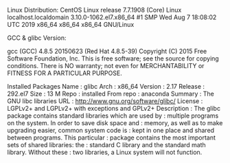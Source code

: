 
Linux Distribution:
CentOS Linux release 7.7.1908 (Core)
Linux localhost.localdomain 3.10.0-1062.el7.x86_64 #1 SMP Wed Aug 7 18:08:02 UTC 2019 x86_64 x86_64 x86_64 GNU/Linux


GCC & glibc Version:

gcc (GCC) 4.8.5 20150623 (Red Hat 4.8.5-39)
Copyright (C) 2015 Free Software Foundation, Inc.
This is free software; see the source for copying conditions.  There is NO
warranty; not even for MERCHANTABILITY or FITNESS FOR A PARTICULAR PURPOSE.

Installed Packages
Name        : glibc
Arch        : x86_64
Version     : 2.17
Release     : 292.el7
Size        : 13 M
Repo        : installed
From repo   : anaconda
Summary     : The GNU libc libraries
URL         : http://www.gnu.org/software/glibc/
License     : LGPLv2+ and LGPLv2+ with exceptions and GPLv2+
Description : The glibc package contains standard libraries which are used by
            : multiple programs on the system. In order to save disk space and
            : memory, as well as to make upgrading easier, common system code is
            : kept in one place and shared between programs. This particular
            : package contains the most important sets of shared libraries: the
            : standard C library and the standard math library. Without these
            : two libraries, a Linux system will not function.

